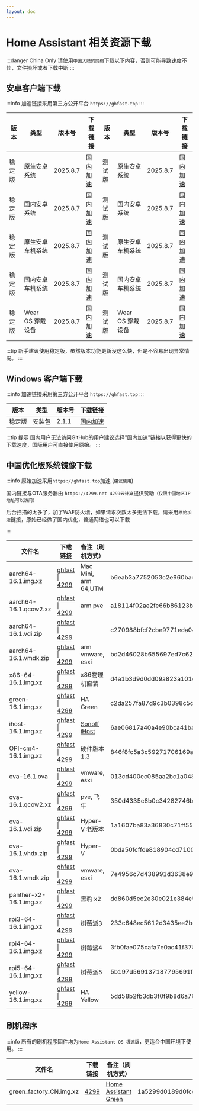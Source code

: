 ```yaml
--- 
layout: doc
---
```


# Home Assistant 相关资源下载
:::danger China Only
请使用`中国大陆的网络`下载以下内容，否则可能导致速度不佳，文件损坏或者下载中断
:::

## 安卓客户端下载
:::info
加速链接采用第三方公开平台 `https://ghfast.top`
:::

| 版本   | 类型       | 版本号  | 下载链接                                                                 | 版本   | 类型       | 版本号  | 下载链接                                                                 |
|--------|------------|---------|--------------------------------------------------------------------------|--------|------------|---------|--------------------------------------------------------------------------|
| 稳定版 | 原生安卓系统 | 2025.8.7 | [国内加速](https://ghfast.top/https://github.com/home-assistant/android/releases/download/2025.8.7/app-full-release.apk)  |测试版 | 原生安卓系统| 2025.8.7 | [国内加速](https://ghfast.top/https://github.com/home-assistant/android/releases/download/2025.8.7/app-full-release.apk)  |
| 稳定版 | 国内安卓系统 | 2025.8.7 | [国内加速](https://ghfast.top/https://github.com/home-assistant/android/releases/download/2025.8.7/app-minimal-release.apk) |测试版 | 国内安卓系统 | 2025.8.7 | [国内加速](https://ghfast.top/https://github.com/home-assistant/android/releases/download/2025.8.7/app-minimal-release.apk) |
| 稳定版 | 原生安卓车机系统 | 2025.8.7 | [国内加速](https://ghfast.top/https://github.com/home-assistant/android/releases/download/2025.8.7/automotive-full-release.apk) |测试版 | 原生安卓车机系统 | 2025.8.7 | [国内加速](https://ghfast.top/https://github.com/home-assistant/android/releases/download/2025.8.7/automotive-full-release.apk) |
| 稳定版 | 国内安卓车机系统 | 2025.8.7 | [国内加速](https://ghfast.top/https://github.com/home-assistant/android/releases/download/2025.8.7/automotive-minimal-release.apk) |测试版 | 国内安卓车机系统 | 2025.8.7 | [国内加速](https://ghfast.top/https://github.com/home-assistant/android/releases/download/2025.8.7/automotive-minimal-release.apk) |
| 稳定版 | Wear OS 穿戴设备 | 2025.8.7 | [国内加速](https://ghfast.top/https://github.com/home-assistant/android/releases/download/2025.8.7/wear-release.apk) |测试版 | Wear OS 穿戴设备 | 2025.8.7 | [国内加速](https://ghfast.top/https://github.com/home-assistant/android/releases/download/2025.8.7/wear-release.apk) |


:::tip
新手建议使用稳定版，虽然版本功能更新没这么快，但是不容易出现异常情况。
:::

## Windows 客户端下载

:::info
加速链接采用第三方公开平台 `https://ghfast.top`
:::

| 版本   | 类型   | 版本号| 下载链接                                                            |
|--------|--------|-------|-------------------------------------------------------------------|
| 稳定版 | 安装包 | 2.1.1 | [国内加速](https://ghfast.top/https://github.com/hass-agent/HASS.Agent/releases/latest/download/HASS.Agent.Installer.exe)  |

:::tip 提示
国内用户无法访问GitHub的用户建议选择"国内加速"链接以获得更快的下载速度，国际用户可直接使用原始。
:::

## 中国优化版系统镜像下载

:::info
原始加速采用`https://ghfast.top`加速 (`建议使用`)

国内链接与OTA服务器由 `https://4299.net 4299云计算`提供赞助`（仅限中国地区IP地址可以访问）`

后台扫描的太多了，加了WAF防火墙，如果请求次数太多无法下载，请采用`原始加速`链接，原始已经做了国内优化，普通网络也可以下载

:::



| 文件名 | 下载链接 | 备注（刷机方式） |文件HASH (SHA256) |
|----|---|---|----|
| aarch64-16.1.img.xz | [ghfast](https://ghfast.top/github.com/ha-china/HAOS-CN/releases/download/16.1/haos_generic-aarch64-16.1.img.xz) \| [4299](https://ota.hasscn.top/16.1/haos_generic-aarch64-16.1.img.xz) | Mac Mini, arm 64,UTM |b6eab3a7752053c2e960bae5364848b81f298621588989597ca8d88e6444c002 |
| aarch64-16.1.qcow2.xz |[ghfast](https://ghfast.top/github.com/ha-china/HAOS-CN/releases/download/16.1/haos_generic-aarch64-16.1.qcow2.xz) \| [4299](https://ota.hasscn.top/16.1/haos_generic-aarch64-16.1.qcow2.xz) | arm pve | a18114f02ae2fe66b86123b940d77304c6808287057478445864b7c7a8e9bfe1|
| aarch64-16.1.vdi.zip | [ghfast](https://ghfast.top/github.com/ha-china/HAOS-CN/releases/download/16.1/haos_generic-aarch64-16.1.vdi.zip) \| [4299](https://ota.hasscn.top/16.1/haos_generic-aarch64-16.1.vdi.zip) |  |c270988bfcf2cbe9771eda040c82e7f285903904196df91cda6ae52b0755892b |
| aarch64-16.1.vmdk.zip | [ghfast](https://ghfast.top/github.com/ha-china/HAOS-CN/releases/download/16.1/haos_generic-aarch64-16.1.vmdk.zip) \| [4299](https://ota.hasscn.top/16.1/haos_generic-aarch64-16.1.vmdk.zip) |arm vmware, esxi |bd2d46028b655697ed7c625621be0a79e4317b760dde607b70426bafd076a9cd |
| x86-64-16.1.img.xz | [ghfast](https://ghfast.top/github.com/ha-china/HAOS-CN/releases/download/16.1/haos_generic-x86-64-16.1.img.xz) \| [4299](https://ota.hasscn.top/16.1/haos_generic-x86-64-16.1.img.xz) |x86物理机直装 | d4a1b3d9d0dd09a823a101dd29b131c61d1753b9aefe96b1279b59a750588cf7|
| green-16.1.img.xz |[ghfast](https://ghfast.top/github.com/ha-china/HAOS-CN/releases/download/16.1/haos_green-16.1.img.xz) \| [4299](https://ota.hasscn.top/16.1/haos_green-16.1.img.xz) |HA Green | c2da257fa87d9c3b0398c5d7312d660aaa27372e6cc3f8cfa278127b6954ef19 |
| ihost-16.1.img.xz | [ghfast](https://ghfast.top/github.com/ha-china/HAOS-CN/releases/download/16.1/haos_ihost-16.1.img.xz) \| [4299](https://ota.hasscn.top/16.1/haos_ihost-16.1.img.xz) |[Sonoff iHost](installations/ihost) | 6ae06817a40a4e90bca41ba2ea68b0145059b3c5f810755b346f4e4ee2acbcd8 |
| OPI-cm4-16.1.img.xz | [ghfast](https://ghfast.top/https://github.com/ha-china/HAOS-CN/releases/download/16.1/haos_orangepi-cm4-16.1.img.xz) \| [4299](https://ota.hasscn.top/16.1/haos_orangepi-cm4-16.1.img.xz) | 硬件版本1.3 |846f8fc5a3c59271706169a6a83cabe1cf94ee7c40d03ae74c782382520d75da  |
| ova-16.1.ova |[ghfast](https://ghfast.top/github.com/ha-china/HAOS-CN/releases/download/16.1/haos_ova-16.1.ova) \| [4299](https://ota.hasscn.top/16.1/haos_ova-16.1.ova) | vmware, esxi | 013cd400ec085aa2bc1a048ba61df31d9f8f39b5db9063622676c6dbe89ceb11 |
| ova-16.1.qcow2.xz |[ghfast](https://ghfast.top/github.com/ha-china/HAOS-CN/releases/download/16.1/haos_ova-16.1.qcow2.xz) \| [4299](https://ota.hasscn.top/16.1/haos_ova-16.1.qcow2.xz) |pve, 飞牛 | 350d4335c8b0c34282746b1c996fee244eb12e99ee3cc4b9c1c1b73441487a75 |
| ova-16.1.vdi.zip | [ghfast](https://ghfast.top/github.com/ha-china/HAOS-CN/releases/download/16.1/haos_ova-16.1.vdi.zip) \| [4299](https://ota.hasscn.top/16.1/haos_ova-16.1.vdi.zip) |Hyper-V 老版本| 1a1607ba83a36830c71ff55f04b8413bcb4043989d185071a7eaa7732fbfa2e3 |
| ova-16.1.vhdx.zip | [ghfast](https://ghfast.top/github.com/ha-china/HAOS-CN/releases/download/16.1/haos_ova-16.1.vhdx.zip) \| [4299](https://ota.hasscn.top/16.1/haos_ova-16.1.vhdx.zip) |Hyper-V | 0bda50fcffde818904cd71002eb537da529ba4d5f346bfa5df649c0a7858539b |
| ova-16.1.vmdk.zip | [ghfast](https://ghfast.top/github.com/ha-china/HAOS-CN/releases/download/16.1/haos_ova-16.1.vmdk.zip) \| [4299](https://ota.hasscn.top/16.1/haos_ova-16.1.vmdk.zip) |vmware, esxi | 7e4956c7d438991d3638e9afba754ce541b25f21e67d3d390576d0a60ce4654f |
| panther-x2-16.1.img.xz | [ghfast](https://ghfast.top/github.com/ha-china/HAOS-CN/releases/download/16.1/haos_panther-x2-16.1.img.xz) \| [4299](https://ota.hasscn.top/16.1/haos_panther-x2-16.1.img.xz) |黑豹 x2 | dd860d5ec2e30e021e384e5712a513474079dedc3d1e8040701f33793a76d589 |
| rpi3-64-16.1.img.xz | [ghfast](https://ghfast.top/github.com/ha-china/HAOS-CN/releases/download/16.1/haos_rpi3-64-16.1.img.xz) \| [4299](https://ota.hasscn.top/16.1/haos_rpi3-64-16.1.img.xz) |树莓派3 | 233c648ec5612d3435ee2be0774857fd4fbb4782a134d1b457b2cf3f3904f60c |
| rpi4-64-16.1.img.xz | [ghfast](https://ghfast.top/github.com/ha-china/HAOS-CN/releases/download/16.1/haos_rpi4-64-16.1.img.xz) \| [4299](https://ota.hasscn.top/16.1/haos_rpi4-64-16.1.img.xz) |树莓派4 | 3fb0fae075cafa7e0ac41f378e8571a3913b6530559982eaf821e5335691013f |
| rpi5-64-16.1.img.xz | [ghfast](https://ghfast.top/github.com/ha-china/HAOS-CN/releases/download/16.1/haos_rpi5-64-16.1.img.xz) \| [4299](https://ota.hasscn.top/16.1/haos_rpi5-64-16.1.img.xz) |树莓派5 | 5b197d569137187795691faa8bf5fadfcdcbf6e9687b830fbefbb56cbedaf6da |
| yellow-16.1.img.xz | [ghfast](https://ghfast.top/github.com/ha-china/HAOS-CN/releases/download/16.1/haos_yellow-16.1.img.xz) \| [4299](https://ota.hasscn.top/16.1/haos_yellow-16.1.img.xz) |HA Yellow | 5dd58b2fb3db3f0f9b8d6a76582a88951d2d45f6b62800b4e5fef38175d523b3 |


## 刷机程序

:::info
所有的刷机程序固件均为`Home Assistant OS 极速版`，更适合中国环境下使用。
:::

| 文件名 | 下载链接 | 备注（刷机方式） |文件HASH (SHA256) |
|----|---|---|----|
| green_factory_CN.img.xz | [4299](https://ota.hasscn.top/green_factory_CN.img.xz) | [Home Assistant Green](https://mp.weixin.qq.com/s/QZKFLsyAbJ9zgqu9EIKXKw) | 1a5299d0189d0fcce59ad488e08476180cf87bcb71176b8a887c2bdd29257de1 |

